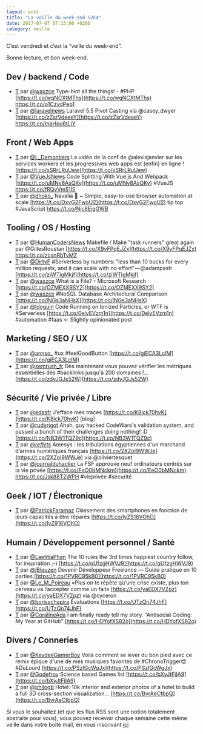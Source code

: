 ```yaml
---
layout: post
title: "La veille du week-end S2E4"
date: 2017-07-07 07:15:00 +0200
category: veille
---
```

C’est vendredi et c’est la “veille du week-end”.  

Bonne lecture, et bon week-end.

## Dev / backend / Code
- [T](http://twitter.com/waxzce/status/881981889862672385) par [@waxzce](https://twitter.com/waxzce) Type-hint all the things! - #PHP [https://t.co/wgNCXtMThs](https://t.co/wgNCXtMThs) https://t.co/o1CzvdPep1
- [T](http://twitter.com/laravelnews/status/882607688911384576) par [@laravelnews](https://twitter.com/laravelnews) Laravel 5.5 Pivot Casting via @casey_dwyer [https://t.co/zZsrVdeeeY](https://t.co/zZsrVdeeeY) https://t.co/maHou6tLjY


## Front / Web Apps
- [T](http://twitter.com/L_Demontiers/status/881145518914752512) par [@L_Demontiers](https://twitter.com/L_Demontiers) La vidéo de la conf de @alexisjanvier sur les services workers et les progressives web apps est (enfin) en ligne ! [https://t.co/xSRrLRuUew](https://t.co/xSRrLRuUew)
- [T](http://twitter.com/VueJsNews/status/881513004017254400) par [@VueJsNews](https://twitter.com/VueJsNews) Code Splitting With Vue.js And Webpack [https://t.co/uMNv8AsQKy](https://t.co/uMNv8AsQKy) #VueJS https://t.co/fRQvVm51lS
- [T](http://twitter.com/dhoko_/status/881858094225129473) par [@dhoko_](https://twitter.com/dhoko_) Navalia 🔧 ~ Simple, easy-to-use browser automation at scale [https://t.co/DxvG2FwoU2](https://t.co/DxvG2FwoU2) tip top #JavaScript https://t.co/Njc8EigGWB




## Tooling / OS / Hosting
- [T](http://twitter.com/HumanCodersNews/status/880718333687025664) par [@HumanCodersNews](https://twitter.com/HumanCodersNews) Makefile / Make "task runners" great again par @GillesRoustan [https://t.co/X9yFPqEJZx](https://t.co/X9yFPqEJZx) https://t.co/zcsnRbTvMZ
- [T](http://twitter.com/DirtyF/status/881231279789887488) par [@DirtyF](https://twitter.com/DirtyF) #Serverless by numbers: “less than 10 bucks for every million requests, and it can scale with no effort” — @adampash [https://t.co/ziWTlgMkjf](https://t.co/ziWTlgMkjf)
- [T](http://twitter.com/waxzce/status/881551300273614848) par [@waxzce](https://twitter.com/waxzce) What is a File? - Microsoft Research [https://t.co/OZMEXX9SY2](https://t.co/OZMEXX9SY2)
- [T](http://twitter.com/waxzce/status/882191004547153926) par [@waxzce](https://twitter.com/waxzce) #NoSQL Database Architectural Comparison [https://t.co/lNGs3aNHsX](https://t.co/lNGs3aNHsX)
- [T](http://twitter.com/ldoguin/status/882263235327651840) par [@ldoguin](https://twitter.com/ldoguin) Code Running on Ionized Particles, or WTF is #Serverless [https://t.co/0elyEVzm1n](https://t.co/0elyEVzm1n) #automation #faas &lt;- Slightly opinionated post


## Marketing / SEO / UX
- [T](http://twitter.com/annso_/status/880430787719565313) par [@annso_](https://twitter.com/annso_) #ux #feelGoodButton [https://t.co/gjECA3LcIM](https://t.co/gjECA3LcIM)
- [T](http://twitter.com/semrush_fr/status/882293443074162689) par [@semrush_fr](https://twitter.com/semrush_fr) Dès maintenant vous pouvez vérifier les métriques essentielles des #backlinks jusqu'à 200 domaines !… [https://t.co/zdyJGJs52W](https://t.co/zdyJGJs52W)


## Sécurité / Vie privée / Libre
- [T](http://twitter.com/edasfr/status/881555707136417792) par [@edasfr](https://twitter.com/edasfr) J’efface mes traces [https://t.co/K8lck70hvK](https://t.co/K8lck70hvK) [blog]
- [T](http://twitter.com/rudyrigot/status/882247273723375621) par [@rudyrigot](https://twitter.com/rudyrigot) Ahah, guy hacked CodeWars's validation system, and passed a bunch of their challenges doing nothing! :D [https://t.co/NB3W1TQZ9c](https://t.co/NB3W1TQZ9c)
- [T](http://twitter.com/_reflets_/status/882476461797642241) par [@_reflets_](https://twitter.com/_reflets_) Amesys : les tribulations égyptiennes d'un marchand d’armes numériques français [https://t.co/2XZoI9WWJe](https://t.co/2XZoI9WWJe) via @oliviertesquet
- [T](http://twitter.com/journalduhacker/status/882526936085516288) par [@journalduhacker](https://twitter.com/journalduhacker) La FSF approuve neuf ordinateurs centrés sur la vie privée [https://t.co/EeO0bMNckm](https://t.co/EeO0bMNckm) https://t.co/Jsk88T2WPH #vieprivée #sécurité


## Geek / IOT / Électronique
- [T](http://twitter.com/PatrickFaramaz/status/880348154327158785) par [@PatrickFaramaz](https://twitter.com/PatrickFaramaz) Classement des smartphones en fonction de leurs capacités à être réparés [https://t.co/IyZ916VOhO](https://t.co/IyZ916VOhO)


## Humain / Développement personnel / Santé
- [T](http://twitter.com/LaetitiaPhan/status/880430945173725185) par [@LaetitiaPhan](https://twitter.com/LaetitiaPhan) The 10 rules the 3rd times happiest country follow, for inspiration ;-) [https://t.co/qUfzgHWVJ9](https://t.co/qUfzgHWVJ9)
- [T](http://twitter.com/jBleuzen/status/881038405341073409) par [@jBleuzen](https://twitter.com/jBleuzen) Devenir Développeur Freelance — Guide pratique en 10 parties [https://t.co/1PVRC95kB0](https://t.co/1PVRC95kB0)
- [T](http://twitter.com/Le_M_Poireau/status/881831256719314945) par [@Le_M_Poireau](https://twitter.com/Le_M_Poireau) «Plus on te répète qu’une crise existe, plus ton cerveau va l’accepter comme un fait» [https://t.co/yaEDX7VZpz](https://t.co/yaEDX7VZpz) via @cyceron
- [T](http://twitter.com/borisschapira/status/882268812179120128) par [@borisschapira](https://twitter.com/borisschapira) Évaluations [https://t.co/UTzQn74JhF](https://t.co/UTzQn74JhF)
- [T](http://twitter.com/CoralineAda/status/882627909118304256) par [@CoralineAda](https://twitter.com/CoralineAda) I am finally ready tell my story. “Antisocial Coding: My Year at GitHub” [https://t.co/HDYofXS82o](https://t.co/HDYofXS82o)


## Divers / Conneries
- [T](http://twitter.com/KeydeeGamerBoy/status/880291394505625601) par [@KeydeeGamerBoy](https://twitter.com/KeydeeGamerBoy) Voilà comment se lever du bon pied avec ce remix épique d'une de mes musiques favorites de #ChronoTrigger😍 #DuLourd [https://t.co/PSzIGcWgJx](https://t.co/PSzIGcWgJx)
- [T](http://twitter.com/Godefroy/status/881470260448288768) par [@Godefroy](https://twitter.com/Godefroy) Science based Games list [https://t.co/bXyJtFiIA9](https://t.co/bXyJtFiIA9)
- [T](http://twitter.com/philogb/status/882067372055580673) par [@philogb](https://twitter.com/philogb) Hotel: 10k interior and exterior photos of a hotel to build a full 3D cross-section visualization… [https://t.co/BvrAeCtbpQ](https://t.co/BvrAeCtbpQ)






Si vous le souhaitez (et que les flux RSS sont une notion totalement abstraite pour vous), vous pouvez recevoir chaque semaine cette même veille dans votre boite mail, en vous inscrivant [ici](/newsletter.html)
